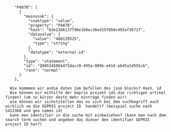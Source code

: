 
        "P4870": [
          {
            "mainsnak": {
              "snaktype": "value",
              "property": "P4870",
              "hash": "63e2266137f96e1b8ec36ed15f058c493af3b71f",
              "datavalue": {
                "value": "460129525",
                "type": "string"
              },
              "datatype": "external-id"
            },
            "type": "statement",
            "id": "Q99534506$473dacc8-495a-089b-e414-ab45a1d555cb",
            "rank": "normal"
          }
        ],

      Wie kommmen wir andie daten zum befüllen des json blocks? Hash, id
      Wie können wir mithilfe der Gepris projekt ids die richtigen artikel finden? (um so kürzer desto mehr einträge finden wir)
      wie können wir sichststellen das es sich bei dem suchbegriff auch wirklich um die GEPRIS project ID  handelt? (beispiel suche nach 5413368 und geo names id)
      kann man identifier in die suche mit einbeziehen? (kann man nach dem search term suchen und angeben das dieser den identifier GEPRIS project ID hat?)
